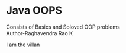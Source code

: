 # Java OOPS
Consists of Basics and Soloved OOP problems
<br>
Author-Raghavendra Rao K

I am the villan